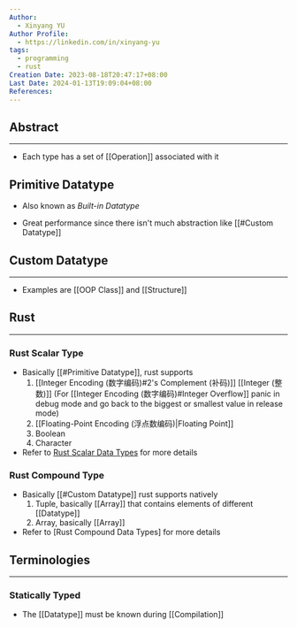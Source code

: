 ```yaml
---
Author:
  - Xinyang YU
Author Profile:
  - https://linkedin.com/in/xinyang-yu
tags:
  - programming
  - rust
Creation Date: 2023-08-18T20:47:17+08:00
Last Date: 2024-01-13T19:09:04+08:00
References: 
---
```

## Abstract
---
- Each type has a set of [[Operation]] associated with it

## Primitive Datatype
- Also known as *Built-in Datatype*
* Great performance since there isn't much abstraction like [[#Custom Datatype]]

## Custom Datatype
---
- Examples are [[OOP Class]] and [[Structure]]


## Rust
---
### Rust Scalar Type
- Basically [[#Primitive Datatype]], rust supports 
	1. [[Integer Encoding (数字编码)#2's Complement (补码)]] [[Integer (整数)]] (For [[Integer Encoding (数字编码)#Integer Overflow]] panic in debug mode and go back to the biggest or smallest value in release mode)
	2. [[Floating-Point Encoding (浮点数编码)|Floating Point]]
	3. Boolean
	4. Character
- Refer to [Rust Scalar Data Types](https://rust-book.cs.brown.edu/ch03-02-data-types.html#scalar-types) for more details
### Rust Compound Type
- Basically [[#Custom Datatype]] rust supports natively
	1. Tuple, basically [[Array]] that contains elements of different [[Datatype]]
	2. Array, basically [[Array]]
- Refer to [Rust Compound Data Types] for more details
## Terminologies 
---
### Statically Typed
- The [[Datatype]] must be known during [[Compilation]]

 